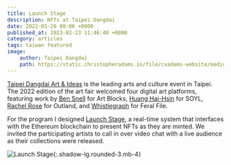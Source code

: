 ```yaml
---
title: Launch Stage
description: NFTs at Taipei Dangdai
date: 2022-05-20 00:00 +0000
published_at: 2023-02-23 11:46:40 +0800
category: articles
tags: taiwan featured
image:
    author: Taipei Dangdai
    path: https://static.christopheradams.io/file/cxadams-website/medium/nextcloud/Photos/Pictures/2022/taipei-dangdai-2022/284547233_339737218268457_796128295586667004_n.jpg
---
```


[Taipei Dangdai Art & Ideas][Taipei Dangdai] is the leading arts and culture
event in Taipei. The 2022 edition of the art fair welcomed four digital art
platforms, featuring work by [Ben Snell] for Art Blocks, [Huang Hai-Hsin] for SOYL,
[Rachel Rose] for Outland, and [Whistlegraph] for Feral File.

For the program I designed [Launch Stage], a real-time system that interfaces
with the Ethereum blockchain to present NFTs as they are minted. We invited the
participating artists to call in over video chat with a live audience as their
collections were released.

![Launch Stage](https://static.christopheradams.io/file/cxadams-website/medium/nextcloud/Photos/Pictures/2022/taipei-dangdai-2022/NFT-Taipei-Dangdai_live_Cattleya-53-by-Ben-Snell.png){:.shadow-lg.rounded-3.mb-4}

[Taipei Dangdai]: https://taipeidangdai.com/
[Launch Stage]: https://static.christopheradams.io/file/cxadams-website/large/other/2022/taipei-dangdai-2022/NFT-Taipei-Dangdai_Home.jpg
[Ben Snell]: https://www.artblocks.io/project/308
[Huang Hai-Hsin]: https://soyl.one/collection/1/0x8Dbf6686106d1204AfcD3f57c6e7b31323C672c4
[Rachel Rose]: https://outland.art/rachel-rose/
[Whistlegraph]: https://feralfile.com/exhibitions/ten-whistlegraphs-thv
